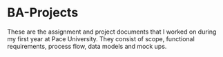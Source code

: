 # BA-Projects
These are the assignment and project documents that I worked on during my first year at Pace University.
They consist of scope, functional requirements, process flow, data models and mock ups.
